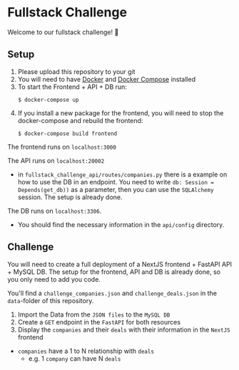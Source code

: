 # Fullstack Challenge
Welcome to our fullstack challenge! :wave:

## Setup
1. Please upload this repository to your git
2. You will need to have [Docker](https://www.docker.com/) and [Docker Compose](https://docs.docker.com/compose/) installed
3. To start the Frontend + API + DB run:
    ```shell
    $ docker-compose up
    ```
4. If you install a new package for the frontend, you will need to stop the docker-compose and rebuild the frontend:
    ```shell
    $ docker-compose build frontend
    ```

The frontend runs on `localhost:3000`

The API runs on `localhost:20002`
- in `fullstack_challenge_api/routes/companies.py` there is a example on how to use the DB in an endpoint.
      You need to write `db: Session = Depends(get_db))` as a parameter, then you can use the `SQLAlchemy` session. The setup is already done.

The DB runs on `localhost:3306`.
- You should find the necessary information in the `api/config` directory.


## Challenge
You will need to create a full deployment of a NextJS frontend + FastAPI API + MySQL DB.
The setup for the frontend, API and DB is already done, so you only need to add you code.

You'll find a `challenge_companies.json` and `challenge_deals.json` in the `data`-folder of this repository.

1. Import the Data from the `JSON files` to the `MySQL DB`
2. Create a `GET` endpoint in the `FastAPI` for both resources
3. Display the `companies` and their `deals` with their information in the `NextJS` frontend

- `companies` have a 1 to N relationship with `deals`
  - e.g. 1 `company` can have N `deals`